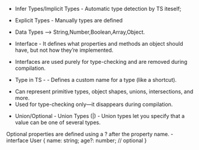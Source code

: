- Infer Types/Implicit Types - Automatic type detection by TS iteself;

- Explicit Types - Manually types are defined

- Data Types --> String,Number,Boolean,Array,Object.

- Interface - It defines what properties and methods an object should have, but not how they’re implemented.

* Interfaces are used purely for type-checking and are removed during compilation.

- Type in TS - - Defines a custom name for a type (like a shortcut).

* Can represent primitive types, object shapes, unions, intersections, and more.
* Used for type-checking only—it disappears during compilation.

- Union/Optional - Union Types (|) -
  Union types let you specify that a value can be one of several types.

Optional properties are defined using a ? after the property name. - interface User {
name: string;
age?: number; // optional
}
